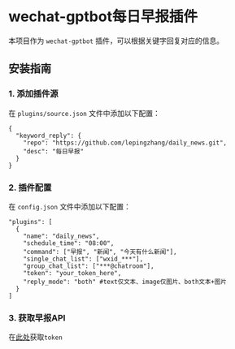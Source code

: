 # wechat-gptbot每日早报插件

本项目作为 `wechat-gptbot` 插件，可以根据关键字回复对应的信息。

## 安装指南

### 1. 添加插件源
在 `plugins/source.json` 文件中添加以下配置：
```
{
  "keyword_reply": {
    "repo": "https://github.com/lepingzhang/daily_news.git",
    "desc": "每日早报"
  }
}
```

### 2. 插件配置
在 `config.json` 文件中添加以下配置：
```
"plugins": [
  {
    "name": "daily_news",
    "schedule_time": "08:00",
    "command": ["早报", "新闻", "今天有什么新闻"],
    "single_chat_list": ["wxid_***"], 
    "group_chat_list": ["***@chatroom"],
    "token": "your_token_here",
    "reply_mode": "both" #text仅文本、image仅图片、both文本+图片
  }
]
```

### 3. 获取早报API
在[此处](https://alapi.cn/api/view/93)获取`token`
